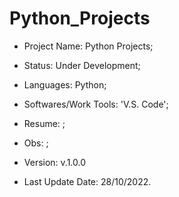 # Python_Projects

- Project Name: Python Projects;
- Status: Under Development;
- Languages: Python;
- Softwares/Work Tools: 'V.S. Code';
- Resume: ;
- Obs: ;
- Version: v.1.0.0


- Last Update Date: 28/10/2022.

##